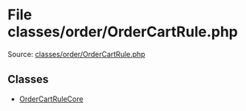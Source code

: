 File classes/order/OrderCartRule.php
=========

Source: [classes/order/OrderCartRule.php](https://github.com/PrestaShop/PrestaShop/blob/1.5.0.17/classes/order/OrderCartRule.php)


Classes
-------

* [OrderCartRuleCore](class.OrderCartRuleCore.md)

